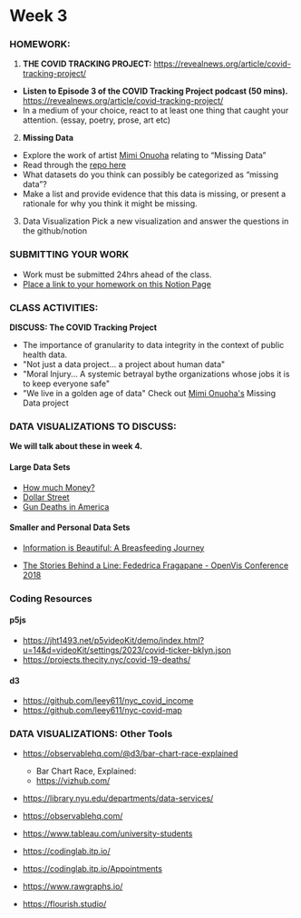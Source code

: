 # Week 3

### HOMEWORK:

1. **THE COVID TRACKING PROJECT:** https://revealnews.org/article/covid-tracking-project/
   <!-- This three-part podcast series exposes the Centers for Disease Control and Prevention’s (CDC's) bungled response to COVID-19 in the early days of the pandemic and takes listeners inside the massive volunteer effort to collect data about tests, cases, hospitalizations and deaths in the U.S. The United States has 4% of the world’s population, but 16% of COVID-19 deaths. This podcast series investigates the failures that led to over 1 million Americans dying from COVID-19 and what that tells us about the nation’s ability to respond to the next pandemic. This three-part series was reported by Artis Curiskis and Kara Oehler and hosted by infectious disease expert Jessica Malaty Rivera. -->

- **Listen to Episode 3 of the COVID Tracking Project podcast (50 mins).** https://revealnews.org/article/covid-tracking-project/
- In a medium of your choice, react to at least one thing that caught your attention. (essay, poetry, prose, art etc)

2. **Missing Data**

- Explore the work of artist [Mimi Onuoha](https://mimionuoha.com/) relating to “Missing Data”
- Read through the [repo here](https://github.com/MimiOnuoha/missing-datasets)
- What datasets do you think can possibly be categorized as “missing data”?
- Make a list and provide evidence that this data is missing, or present a rationale for why you think it might be missing.

3. Data Visualization
   Pick a new visualization and answer the questions in the github/notion

### SUBMITTING YOUR WORK

- Work must be submitted 24hrs ahead of the class.
- [Place a link to your homework on this Notion Page](https://www.notion.so/Week03-1cecdd96a84f808e963cc2ff848ab911)

<!-- ### GUEST ARTIST FOLLOW UP:

Guest Artist: **Ekene Ijeoma**, Director, **Studio Ijeoma**, [https://studioijeoma.com](https://studioijeoma.com/)

- To participate in the first Black Forest event in NYC http://bit.ly/m/blackforest
- To subscribe to Ekene's newsletter http://eepurl.com/h7_-6P
- Follow Ekene on instagram [@ekeneijeoma](@ekeneijeoma)
- **Projects:** [Black Forest](https://bit.ly/m/blackforest) (2022-ongoing), [A Counting](https://a-counting.us/) (2019-ongoing)
- **Features:** [Tree-planting project memorialising Black lives lost brings 40,000 trees to urban centres across the US](https://www.theartnewspaper.com/2024/07/30/black-forest-living-memorial-tree-planting-covid-19-black-communities-monument)
- **Reviews**: [Anti-melody, Insurgent Rhythm: Ekene Ijeoma’s “Deconstructed Anthems: Massachusetts” Uses the National Anthem to Shine a Light on Racial Injustice](https://www.bostonartreview.com/read/ekene-ijeoma-deconstructed-anthems-massachusetts-bca-cyclorama)
- **Interviews:** [Ekene Ijeoma Has Removed All Bad Design From His Life (Except for Streets)](https://www.curbed.com/2023/02/artist-ekene-ijeoma-interview-21-questions.html)
- **Chapters:** [Provocations on Media Architecture] (https://www.setmargins.press/books/provocations-on-media-architecture/) -->

### CLASS ACTIVITIES:

<!-- 1. [Review homework](https://docs.google.com/presentation/d/1DEIWJVzJyCSeTFdtJaDw8tnUyHQRROa3NtmFLA9BhM8/edit#slide=id.g30f7365744f_0_0) -->

**DISCUSS: The COVID Tracking Project**

- The importance of granularity to data integrity in the context of public health data.
- "Not just a data project... a project about human data"
- "Moral Injury... A systemic betrayal bythe organizations whose jobs it is to keep everyone safe"
- "We live in a golden age of data" Check out [Mimi Onuoha's](https://mimionuoha.com/) Missing Data project

### DATA VISUALIZATIONS TO DISCUSS:

**We will talk about these in week 4.**

#### Large Data Sets

- [How much Money?](https://mkorostoff.github.io/1-pixel-wealth/)
- [Dollar Street](https://www.gapminder.org/dollar-street)
- [Gun Deaths in America](https://fivethirtyeight.com/features/gun-deaths/)

#### Smaller and Personal Data Sets

- [Information is Beautiful: A Breasfeeding Journey](https://public.tableau.com/app/profile/louise.shorten/viz/InformationisBeautiful-ABreastfeedingJourney/ABreastfeedingJourney)

- [The Stories Behind a Line: Fededrica Fragapane - OpenVis Conference 2018](https://youtu.be/AloL4SuRdA4?si=vovCXnwP1qy0y_on&t=1092)

### Coding Resources

#### p5js

- https://jht1493.net/p5videoKit/demo/index.html?u=14&d=videoKit/settings/2023/covid-ticker-bklyn.json
- https://projects.thecity.nyc/covid-19-deaths/

#### d3

- https://github.com/leey611/nyc_covid_income
- https://github.com/leey611/nyc-covid-map

### DATA VISUALIZATIONS: Other Tools

- https://observablehq.com/@d3/bar-chart-race-explained

  - Bar Chart Race, Explained:
  - https://vizhub.com/

- https://library.nyu.edu/departments/data-services/
- https://observablehq.com/
- https://www.tableau.com/university-students
- https://codinglab.itp.io/
- https://codinglab.itp.io/Appointments
- https://www.rawgraphs.io/
- https://flourish.studio/

<!--
### DATA VISUALIZATIONS: Memorialization

- https://covid19impactproject.com/covid-19-memorial-ticker/
- https://www.nationalgeographic.com/culture/article/epic-covid-19-memorial-national-mall-one-stunning-photo
- https://covid19impactproject.com/2022/01/15/curating-covid-19-memorials/
- https://covid19impactproject.com/extracting-stories-from-data/spring-2021-student-project-samples/ (Focus: Tito)



### DATA VISUALIZATIONS: Storytelling

- https://editor.p5js.org/Llio2493/full/axtxL8AkK (Lilo - ITP Student Project)
- http://www.covid19evolution.live/
  The Evolution of COVID-19 - ITP Student Project
- https://mkorostoff.github.io/1-pixel-wealth/
- https://www.gapminder.org/dollar-street

### STORYTELLING

- https://chenhuiyi.studio/Tactile-Resilience-Battling-Coronavirus-in-China-Under-Censorship Tactile Resilience: Battling Coronavirus in China Under a Censored Network
- http://www.covid19evolution.live/ The Evolution of COVID-19 - ITP Student Project
- https://speakpatrice.substack.com/ Freelance journalist curating pandemic stories relevant to Africa and the African diaspora
- https://pennlisteninglab.org/visit Listening to COVID-19

### MEMORIALS, GRIEF AND MOURNING

- https://www.aidsmemorial.org/interactive-aids-quilt

- NPR: https://apps.npr.org/memorial-interactive/

- Memorials https://news.artnet.com/art-world/covid-19-memorials-1951143

- MTA https://www.youtube.com/watch?v=mH5BuYgbSsQ&t=345s

- Floral Hearts https://www.prnewswire.com/news-releases/the-floral-heart-project-to-lay-covid-19-memorials-in-nearly-100-locations-on-march-1st-301235845.html

- Flags on National Mall (and other data viz) https://suzannefirstenberg.com/

- Biden Memorial https://www.nytimes.com/live/2021/02/22/world/covid-19-coronavirus#here-is-how-covid-19s-toll-compares-with-other-causes-of-death-in-the-us

- Poor People’s Campaign https://memorial.poorpeoplescampaign.org/
-->
